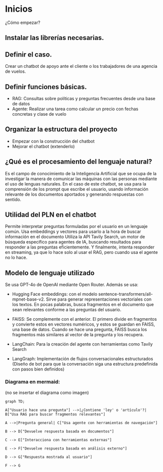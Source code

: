 # Inicios
¿Cómo empezar?
## Instalar las librerías necesarias.


## Definir el caso.
Crear un chatbot de apoyo ante el cliente o los trabajadores de una agencia de vuelos.

## Definir funciones básicas.
- RAG: Consultas sobre políticas y preguntas frecuentes desde una base de datos
- Agente: Realizar una tarea como calcular un precio con fechas concretas y clase de vuelo

## Organizar la estructura del proyecto
- Empezar con la construcción del chatbot
- Mejorar el chatbot (extenderlo)


## ¿Qué es el procesamiento del lenguaje natural?
Es el campo de conocimiento de la Inteligencia Artificial que se ocupa de la investigar la manera de comunicar las máquinas con las personas mediante el uso de lenguas naturales.
En el caso de este chatbot, se usa para la comprensión de los prompt que escribe el usuario, usando información relevante de los documentos aportados y generando respuestas con sentido.

## Utilidad del PLN en el chatbot
Permite interpretar preguntas formuladas por el usuario en un lenguaje común.
Usa embeddings y vectores para usarlo a la hora de buscar información en el documento
Utiliza la API Tavily Search, un motor de búsqueda específico para agentes de IA, buscando resultados para responder a las preguntas eficientemente.
Y finalmente, intenta responder en streaming, ya que lo hace solo al usar el RAG, pero cuando usa el agente no lo hace.

## Modelo de lenguaje utilizado
Se usa GPT-4o de OpenAI mediante Open Router. Además se usa:

- Hugging Face embeddings: con el modelo sentence-transformers/all-mpnet-base-v2. Sirve para generar representaciones vectoriales con los textos. En pocas palabras, busca fragmentos en el documento que sean relevantes conforme a las preguntas del usuario.

- FAISS: Se complemente con el anterior. El primero divide en fragmentos y convierte estos en vectores numéricos, y estos se guardan en FAISS, una base de datos. Cuando se hace una pregunta, FAISS busca los fragmentos más similares al vector de la pregunta y los recupera.

- LangChain: Para la creación del agente con herramientas como Tavily Search

- LangGraph: Implementación de flujos conversacionales estructurados (Diseño de bot para que la conversación siga una estructura predefinida con pasos bien definidos)

### Diagrama en mermaid:
(no se insertar el diagrama como imagen)

    graph TD;
    
    A["Usuario hace una pregunta"] -->|¿Contiene 'ley' o 'artículo'?| B["Usa RAG para buscar fragmentos relevantes"]
    
    A -->|Pregunta general| C["Usa agente con herramientas de navegación"]
    
    B --> D["Devuelve respuesta basada en documentos"]
    
    C --> E["Interacciona con herramientas externas"]
    
    E --> F["Devuelve respuesta basada en análisis externo"]
    
    D --> G["Respuesta mostrada al usuario"]
    
    F --> G
